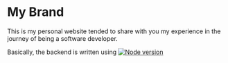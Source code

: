 # My Brand

This is my personal website tended to share with you my experience in the journey of being a software developer.

Basically, the backend is written using [![Node version](https://img.shields.io/node/v/6.14.12.svg?style=flat)](http://nodejs.org/download/)
